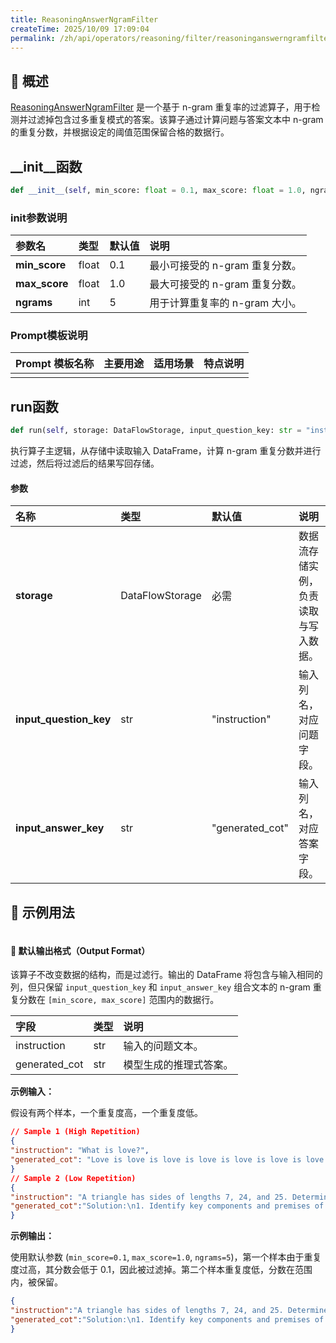 ```yaml
---
title: ReasoningAnswerNgramFilter
createTime: 2025/10/09 17:09:04
permalink: /zh/api/operators/reasoning/filter/reasoninganswerngramfilter/
---
```


## 📘 概述

[ReasoningAnswerNgramFilter](https://github.com/OpenDCAI/DataFlow/blob/main/dataflow/operators/reasoning/filter/reasoning_answer_ngram_filter.py) 是一个基于 n-gram 重复率的过滤算子，用于检测并过滤掉包含过多重复模式的答案。该算子通过计算问题与答案文本中 n-gram 的重复分数，并根据设定的阈值范围保留合格的数据行。

## __init__函数

```python
def __init__(self, min_score: float = 0.1, max_score: float = 1.0, ngrams: int = 5)
```

### init参数说明

| 参数名          | 类型  | 默认值 | 说明                           |
| :-------------- | :---- | :----- | :----------------------------- |
| **min_score**   | float | 0.1    | 最小可接受的 n-gram 重复分数。 |
| **max_score**   | float | 1.0    | 最大可接受的 n-gram 重复分数。 |
| **ngrams**      | int   | 5      | 用于计算重复率的 n-gram 大小。 |

### Prompt模板说明

| Prompt 模板名称 | 主要用途 | 适用场景 | 特点说明 |
| --------------- | -------- | -------- | -------- |
|                 |          |          |          |

## run函数

```python
def run(self, storage: DataFlowStorage, input_question_key: str = "instruction", input_answer_key: str = "generated_cot")
```

执行算子主逻辑，从存储中读取输入 DataFrame，计算 n-gram 重复分数并进行过滤，然后将过滤后的结果写回存储。

#### 参数

| 名称                   | 类型            | 默认值          | 说明                       |
| :--------------------- | :-------------- | :-------------- | :------------------------- |
| **storage**            | DataFlowStorage | 必需            | 数据流存储实例，负责读取与写入数据。 |
| **input_question_key** | str             | "instruction"   | 输入列名，对应问题字段。   |
| **input_answer_key**   | str             | "generated_cot" | 输入列名，对应答案字段。   |

## 🧠 示例用法

```python

```

#### 🧾 默认输出格式（Output Format）

该算子不改变数据的结构，而是过滤行。输出的 DataFrame 将包含与输入相同的列，但只保留 `input_question_key` 和 `input_answer_key` 组合文本的 n-gram 重复分数在 `[min_score, max_score]` 范围内的数据行。

| 字段          | 类型 | 说明       |
| :------------ | :--- | :--------- |
| instruction   | str  | 输入的问题文本。 |
| generated_cot | str  | 模型生成的推理式答案。 |

**示例输入：**

假设有两个样本，一个重复度高，一个重复度低。

```json
// Sample 1 (High Repetition)
{
"instruction": "What is love?",
"generated_cot": "Love is love is love is love is love is love is love is love."
}
// Sample 2 (Low Repetition)
{
"instruction": "A triangle has sides of lengths 7, 24, and 25. Determine if it is a right triangle.",
"generated_cot":"Solution:\n1. Identify key components and premises of the task\n→ Sides of the triangle are 7, 24, and 25.\n\n2. Apply relevant principles, theorems, or methods with step-by-step derivation or argument\n→ Use the Pythagorean theorem for a right triangle: a^2 + b^2 = c^2.\n→ Assume 25 is the hypotenuse (largest side), then check: 7^2 + 24^2 = 25^2.\n\n3. Perform any necessary calculations or logical checks with intermediate verification\n→ Calculate 7^2: 7^2 = 49.\n→ Calculate 24^2: 24^2 = 576.\n→ Calculate 25^2: 25^2 = 625.\n→ Verify: 49 + 576 = 625.\n\n4. Present the final answer or conclusion in a clear, unambiguous notation\n→ Since 7^2 + 24^2 = 25^2 holds true, the triangle is a right triangle.\n→ The triangle is a right triangle: \\boxed{\text{Yes}}."
}
```

**示例输出：**

使用默认参数 (`min_score=0.1`, `max_score=1.0`, `ngrams=5`)，第一个样本由于重复度过高，其分数会低于 0.1，因此被过滤掉。第二个样本重复度低，分数在范围内，被保留。

```json
{
"instruction":"A triangle has sides of lengths 7, 24, and 25. Determine if it is a right triangle.",
"generated_cot":"Solution:\n1. Identify key components and premises of the task\n→ Sides of the triangle are 7, 24, and 25.\n\n2. Apply relevant principles, theorems, or methods with step-by-step derivation or argument\n→ Use the Pythagorean theorem for a right triangle: a^2 + b^2 = c^2.\n→ Assume 25 is the hypotenuse (largest side), then check: 7^2 + 24^2 = 25^2.\n\n3. Perform any necessary calculations or logical checks with intermediate verification\n→ Calculate 7^2: 7^2 = 49.\n→ Calculate 24^2: 24^2 = 576.\n→ Calculate 25^2: 25^2 = 625.\n→ Verify: 49 + 576 = 625.\n\n4. Present the final answer or conclusion in a clear, unambiguous notation\n→ Since 7^2 + 24^2 = 25^2 holds true, the triangle is a right triangle.\n→ The triangle is a right triangle: \\boxed{\text{Yes}}."
}
```
